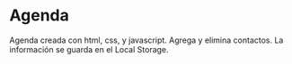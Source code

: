 # Agenda
Agenda creada con html, css, y javascript. Agrega y elimina contactos. La información se guarda en el Local Storage. 
